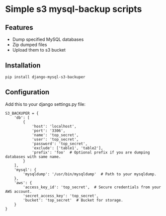 Simple s3 mysql-backup scripts
========================

Features
--------

- Dump specified MySQL databases
- Zip dumped files
- Upload them to s3 bucket

Installation
------------

`pip install django-mysql-s3-backuper`

Configuration
-------------

Add this to your django settings.py file:

```
S3_BACKUPER = {
    'db': [
        {
            'host': 'localhost',
            'port': '3306',
            'name': 'top_secret',
            'user': 'top_secret',
            'password': 'top_secret',
            'exclude': ['table1', 'table2'],
            'prefix': 'foo'  # Optional prefix if you are dumping databases with same name.
        }
    ],
    'mysql': {
        'mysqldump': '/usr/bin/mysqldump'  # Path to your mysqldump.
    },
    'aws': {
        'access_key_id': 'top_secret',  # Secure credentials from your AWS account.
        'secret_access_key': 'top_secret',
        'bucket': 'top_secret'  # Bucket for storage.
    }
}
```